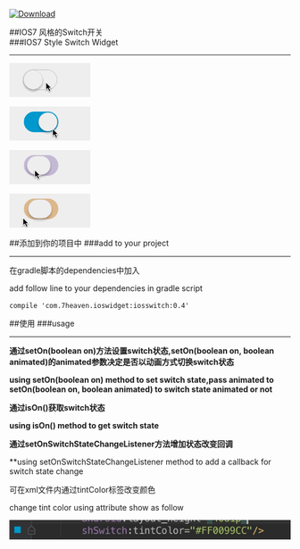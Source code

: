 [ ![Download](https://api.bintray.com/packages/7heaven/maven/iosswitch/images/download.svg) ](https://bintray.com/7heaven/maven/iosswitch/_latestVersion)

##IOS7 风格的Switch开关  
###IOS7 Style Switch Widget
*****



![art1](./arts/art1.gif)

![art3](./arts/art3.gif)

![art4](./arts/art4.gif)

![art5](./arts/art5.gif)



##添加到你的项目中
###add to your project
*****

在gradle脚本的dependencies中加入

add follow line to your dependencies in gradle script

```
compile 'com.7heaven.ioswidget:iosswitch:0.4'
```

##使用
###usage
*****

**通过setOn(boolean on)方法设置switch状态,setOn(boolean on, boolean animated)的animated参数决定是否以动画方式切换switch状态**

**using setOn(boolean on) method to set switch state,pass animated to setOn(boolean on, boolean animated) to switch state animated or not**

**通过isOn()获取switch状态**

**using isOn() method to get switch state**

**通过setOnSwitchStateChangeListener方法增加状态改变回调**

**using setOnSwitchStateChangeListener method to add a callback for switch state change



可在xml文件内通过tintColor标签改变颜色

change tint color using attribute show as follow

![art2](./arts/art2.png)

